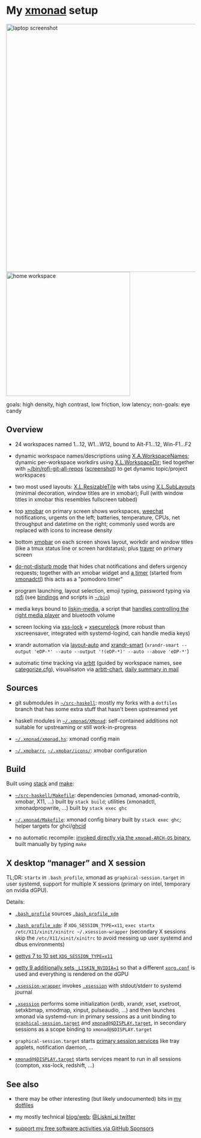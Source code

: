 # My [xmonad][] setup

[xmonad]: https://xmonad.org/

<p>
<img alt="laptop screenshot" src="https://user-images.githubusercontent.com/300342/111490986-c0a82f80-873b-11eb-8509-00330bfc0aa7.png" width="660">
<img alt="home workspace" src="https://user-images.githubusercontent.com/300342/111066035-3bafe280-84bd-11eb-97eb-d5abf9acf5d8.jpg" width="330">
</p>

goals: high density, high contrast, low friction, low latency;
non-goals: eye candy

## Overview

* 24 workspaces named 1…12, W1…W12, bound to Alt-F1…12, Win-F1…F2

* dynamic workspace names/descriptions using [X.A.WorkspaceNames][]; dynamic
  per-workspace workdirs using [X.L.WorkspaceDir][]; tied together with
  [~/bin/rofi-git-all-repos](../bin/rofi-git-all-repos)
  ([screenshot][rofi-screenshot]) to get dynamic topic/project workspaces

* two most used layouts: [X.L.ResizableTile][] with tabs using
  [X.L.SubLayouts][] (minimal decoration, window titles are in xmobar);
  Full (with window titles in xmobar this resembles fullscreen tabbed)

* top [xmobar][] on primary screen shows workspaces, [weechat][]
  notifications, urgents on the left; batteries, temperature, CPUs, net
  throughput and datetime on the right; commonly used words are replaced with
  icons to increase density

* bottom [xmobar][] on each screen shows layout, workdir and window titles
  (like a tmux status line or screen hardstatus); plus [trayer][] on primary
  screen

* [do-not-disturb mode](XMonad/Actions/DoNotDisturb.hs) that hides chat
  notifications and defers urgency requests; together with an xmobar widget
  and [a timer](../bin/liskin-xmonad-dnd-timer) (started from
  [xmonadctl](../bin/xmonadctl)) this acts as a "pomodoro timer"

* program launching, layout selection, emoji typing, password typing via
  [rofi][] (see [bindings](xmonad.hs) and scripts in [`~/bin`](../bin))

* media keys bound to [liskin-media](../bin/liskin-media), a script that
  [handles controlling the right media player][linux-media-control] and
  bluetooth volume

* screen locking via [xss-lock][] + [xsecurelock][] (more robust than
  xscreensaver, integrated with systemd-logind, can handle media keys)

* xrandr automation via [layout-auto](../bin/layout-auto) and [xrandr-smart][]
  (`xrandr-smart --output 'eDP-*' --auto --output '!(eDP-*)' --auto --above 'eDP-*'`)

* automatic time tracking via [arbtt][] (guided by workspace names, see
  [categorize.cfg](../.arbtt/categorize.m4)), visualisaton via
  [arbtt-chart][], [daily summary in mail][arbtt-chart-mail]

[X.A.WorkspaceNames]: https://hackage.haskell.org/package/xmonad-contrib/docs/XMonad-Actions-WorkspaceNames.html
[X.L.WorkspaceDir]: https://hackage.haskell.org/package/xmonad-contrib/docs/XMonad-Layout-WorkspaceDir.html
[X.L.ResizableTile]: https://hackage.haskell.org/package/xmonad-contrib/docs/XMonad-Layout-ResizableTile.html
[X.L.SubLayouts]: https://hackage.haskell.org/package/xmonad-contrib/docs/XMonad-Layout-SubLayouts.html
[rofi]: https://github.com/davatorium/rofi
[linux-media-control]: https://work.lisk.in/2020/05/06/linux-media-control.html
[xmobar]: https://github.com/jaor/xmobar
[xss-lock]: https://salsa.debian.org/liskin/xss-lock
[xsecurelock]: https://github.com/google/xsecurelock
[xrandr-smart]: https://work.lisk.in/2020/10/11/xrandr-ux.html
[trayer]: https://github.com/sargon/trayer-srg
[arbtt]: http://arbtt.nomeata.de/
[arbtt-chart]: https://github.com/liskin/arbtt-chart
[rofi-screenshot]: https://user-images.githubusercontent.com/300342/111072646-b851b980-84db-11eb-9b92-b8e3024c0032.png
[arbtt-chart-mail]: https://user-images.githubusercontent.com/300342/111073951-2a78cd00-84e1-11eb-9483-5b2120a9ad77.png
[weechat]: https://weechat.org/

## Sources

* git submodules in [`~/src-haskell`](../src-haskell): mostly my forks with a
  `dotfiles` branch that has some extra stuff that hasn't been upstreamed yet

* haskell modules in [`~/.xmonad/XMonad`](XMonad): self-contained additions
  not suitable for upstreaming or still work-in-progress

* [`~/.xmonad/xmonad.hs`](xmonad.hs): xmonad config main

* [`~/.xmobarrc`](../.xmobarrc), [`~/.xmobar/icons/`](../.xmobar/icons/):
  xmobar configuration

## Build

Built using [stack][] and [make][]:

* [`~/src-haskell/Makefile`](../src-haskell/Makefile): dependencies (xmonad,
  xmonad-contrib, xmobar, X11, …) built by `stack build`; utilities
  (xmonadctl, xmonadpropwrite, …) built by `stack exec ghc`

* [`~/.xmonad/Makefile`](Makefile): xmonad config binary built by `stack exec
  ghc`; helper targets for ghci/[ghcid][]

* no automatic recompile: [invoked directly via the `xmonad-ARCH-OS`
  binary](../bin/xmonad), built manually by typing `make`

[stack]: https://docs.haskellstack.org/en/stable/README/
[make]: https://www.gnu.org/software/make/
[ghcid]: https://github.com/ndmitchell/ghcid

## X desktop “manager” and X session

TL;DR: `startx` in `.bash_profile`, xmonad as `graphical-session.target` in
user systemd, support for multiple X sessions (primary on intel, temporary on
nvidia dGPU).

Details:

* [`.bash_profile`](../.bash_profile) sources [`.bash_profile_xdm`](../.bash_profile_xdm)

* [`.bash_profile_xdm`](../.bash_profile_xdm): if `XDG_SESSION_TYPE=x11`,
  `exec startx /etc/X11/xinit/xinitrc ~/.xsession-wrapper` (secondary X
  sessions skip the `/etc/X11/xinit/xinitrc` to avoid messing up user systemd
  and dbus environments)

* [gettys 7 to 10 set
  `XDG_SESSION_TYPE=x11`](../../root/etc/systemd/system/getty@tty10.service.d/override.conf)

* [getty 9 additionally sets
  `_LISKIN_NVIDIA=1`](../../root/etc/systemd/system/getty@tty9.service.d/override.conf)
  so that a different [`xorg.conf`](../../root/etc/X11/xorg.conf.nvidia) is used
  and everything is rendered on the dGPU

* [`.xsession-wrapper`](../.xsession-wrapper) invokes
  [`.xsession`](../.xsession) with stdout/stderr to systemd journal

* [`.xsession`](../.xsession) performs some initialization (xrdb, xrandr, xset,
  xsetroot, setxkbmap, xmodmap, xinput, pulseaudio, …) and then launches
  xmonad via systemd-run: in primary sessions as a unit binding to
  [`graphical-session.target`](https://www.freedesktop.org/software/systemd/man/systemd.special.html#graphical-session.target)
  and [`xmonad@$DISPLAY.target`](../.config/systemd/user/xmonad@.target), in
  secondary sessions as a scope binding to `xmonad@$DISPLAY.target`

* `graphical-session.target` starts [primary session
  services](../.config/systemd/user/graphical-session.target.wants) like tray
  applets, notification daemon, …

* [`xmonad@$DISPLAY.target`](../.config/systemd/user/xmonad@.target) starts
  services meant to run in all sessions (compton, xss-lock, redshift, …)

## See also

* there may be other interesting (but likely undocumented) bits in [my
  dotfiles](https://github.com/liskin/dotfiles/)

* my mostly technical [blog/web](https://work.lisk.in/);
  [@Liskni\_si twitter](https://twitter.com/Liskni_si)

* [support my free software activities via GitHub
  Sponsors](https://github.com/sponsors/liskin)
